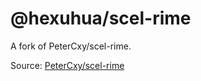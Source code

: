 # @hexuhua/scel-rime
A fork of PeterCxy/scel-rime.

Source: [PeterCxy/scel-rime](https://github.com/PeterCxy/scel-rime)
